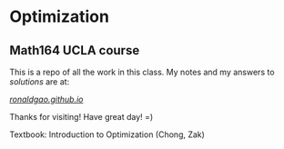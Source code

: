 # Optimization

## Math164 UCLA course
This is a repo of all the work in this class. My notes and my answers to _solutions_ are at:

_[ronaldgao.github.io](ronaldgao.github.io)_

Thanks for visiting! Have great day! =)

Textbook: Introduction to Optimization (Chong, Zak)
